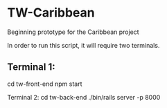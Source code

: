 # TW-Caribbean


Beginning prototype for the Caribbean project


In order to run this script, it will require two terminals.

Terminal 1:
--------------
cd tw-front-end
npm start

Terminal 2:
cd tw-back-end
./bin/rails server -p 8000

